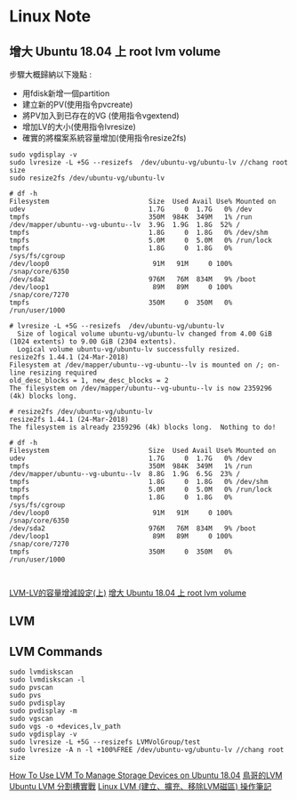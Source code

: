 Linux Note
=======


增大 Ubuntu 18.04 上 root lvm volume
----------
步驟大概歸納以下幾點 :

  * 用fdisk新增一個partition
  * 建立新的PV(使用指令pvcreate)
  * 將PV加入到已存在的VG (使用指令vgextend)
  * 增加LV的大小(使用指令lvresize)
  * 確實的將檔案系統容量增加(使用指令resize2fs)

```
sudo vgdisplay -v
sudo lvresize -L +5G --resizefs  /dev/ubuntu-vg/ubuntu-lv //chang root size
sudo resize2fs /dev/ubuntu-vg/ubuntu-lv

# df -h
Filesystem                         Size  Used Avail Use% Mounted on
udev                               1.7G     0  1.7G   0% /dev
tmpfs                              350M  984K  349M   1% /run
/dev/mapper/ubuntu--vg-ubuntu--lv  3.9G  1.9G  1.8G  52% /
tmpfs                              1.8G     0  1.8G   0% /dev/shm
tmpfs                              5.0M     0  5.0M   0% /run/lock
tmpfs                              1.8G     0  1.8G   0% /sys/fs/cgroup
/dev/loop0                          91M   91M     0 100% /snap/core/6350
/dev/sda2                          976M   76M  834M   9% /boot
/dev/loop1                          89M   89M     0 100% /snap/core/7270
tmpfs                              350M     0  350M   0% /run/user/1000

# lvresize -L +5G --resizefs  /dev/ubuntu-vg/ubuntu-lv
  Size of logical volume ubuntu-vg/ubuntu-lv changed from 4.00 GiB (1024 extents) to 9.00 GiB (2304 extents).
  Logical volume ubuntu-vg/ubuntu-lv successfully resized.
resize2fs 1.44.1 (24-Mar-2018)
Filesystem at /dev/mapper/ubuntu--vg-ubuntu--lv is mounted on /; on-line resizing required
old_desc_blocks = 1, new_desc_blocks = 2
The filesystem on /dev/mapper/ubuntu--vg-ubuntu--lv is now 2359296 (4k) blocks long.

# resize2fs /dev/ubuntu-vg/ubuntu-lv
resize2fs 1.44.1 (24-Mar-2018)
The filesystem is already 2359296 (4k) blocks long.  Nothing to do!

# df -h
Filesystem                         Size  Used Avail Use% Mounted on
udev                               1.7G     0  1.7G   0% /dev
tmpfs                              350M  984K  349M   1% /run
/dev/mapper/ubuntu--vg-ubuntu--lv  8.8G  1.9G  6.5G  23% /
tmpfs                              1.8G     0  1.8G   0% /dev/shm
tmpfs                              5.0M     0  5.0M   0% /run/lock
tmpfs                              1.8G     0  1.8G   0% /sys/fs/cgroup
/dev/loop0                          91M   91M     0 100% /snap/core/6350
/dev/sda2                          976M   76M  834M   9% /boot
/dev/loop1                          89M   89M     0 100% /snap/core/7270
tmpfs                              350M     0  350M   0% /run/user/1000



```

[LVM-LV的容量增減設定(上)](https://ithelp.ithome.com.tw/articles/10081243)
[增大 Ubuntu 18.04 上 root lvm volume](https://blog.moa.tw/2018/12/ubuntu-1804-root-lvm-volume.html)

LVM
----------

LVM Commands
----------
```
sudo lvmdiskscan
sudo lvmdiskscan -l
sudo pvscan
sudo pvs
sudo pvdisplay
sudo pvdisplay -m
sudo vgscan
sudo vgs -o +devices,lv_path
sudo vgdisplay -v
sudo lvresize -L +5G --resizefs LVMVolGroup/test
sudo lvresize -A n -l +100%FREE /dev/ubuntu-vg/ubuntu-lv //chang root size
```


[How To Use LVM To Manage Storage Devices on Ubuntu 18.04](https://www.digitalocean.com/community/tutorials/how-to-use-lvm-to-manage-storage-devices-on-ubuntu-18-04)
[鳥哥的LVM](http://linux.vbird.org/linux_basic/0420quota.php#lvm)
[Ubuntu LVM 分割槽實戰](https://www.itread01.com/content/1549130614.html)
[Linux LVM (建立、擴充、移除LVM磁區) 操作筆記](https://sc8log.blogspot.com/2017/03/linux-lvm-lvm.html)
